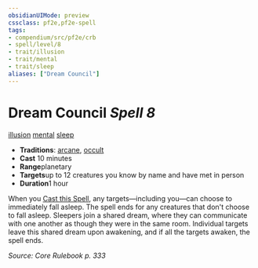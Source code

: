 ```yaml
---
obsidianUIMode: preview
cssclass: pf2e,pf2e-spell
tags:
- compendium/src/pf2e/crb
- spell/level/8
- trait/illusion
- trait/mental
- trait/sleep
aliases: ["Dream Council"]
---
```

# Dream Council *Spell 8*   
[illusion](../../Rules/traits/illusion.md)  [mental](../../Rules/traits/mental.md)  [sleep](../../Rules/traits/sleep.md)  

- **Traditions**: [arcane](../../Rules/traits/arcane.md), [occult](../../Rules/traits/occult.md)
- **Cast** 10 minutes 
- **Range**planetary
- **Targets**up to 12 creatures you know by name and have met in person
- **Duration**1 hour

When you [Cast this Spell](../../Rules/actions/cast-a-spell.md), any targets—including you—can choose to immediately fall asleep. The spell ends for any creatures that don't choose to fall asleep. Sleepers join a shared dream, where they can communicate with one another as though they were in the same room. Individual targets leave this shared dream upon awakening, and if all the targets awaken, the spell ends.

*Source: Core Rulebook p. 333*